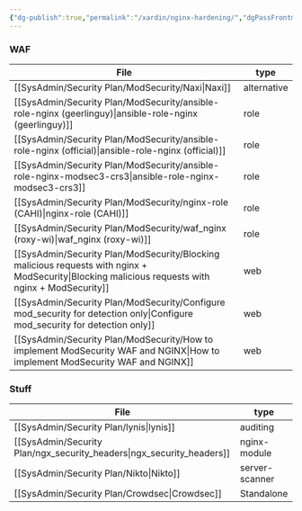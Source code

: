 ```yaml
---
{"dg-publish":true,"permalink":"/xardin/nginx-hardening/","dgPassFrontmatter":true}
---
```


### WAF
| File                                                                                                                                                 | type        |
| ---------------------------------------------------------------------------------------------------------------------------------------------------- | ----------- |
| [[SysAdmin/Security Plan/ModSecurity/Naxi\|Naxi]]                                                                                                 | alternative |
| [[SysAdmin/Security Plan/ModSecurity/ansible-role-nginx (geerlinguy)\|ansible-role-nginx (geerlinguy)]]                                           | role        |
| [[SysAdmin/Security Plan/ModSecurity/ansible-role-nginx (official)\|ansible-role-nginx (official)]]                                               | role        |
| [[SysAdmin/Security Plan/ModSecurity/ansible-role-nginx-modsec3-crs3\|ansible-role-nginx-modsec3-crs3]]                                           | role        |
| [[SysAdmin/Security Plan/ModSecurity/nginx-role (CAHI)\|nginx-role (CAHI)]]                                                                       | role        |
| [[SysAdmin/Security Plan/ModSecurity/waf_nginx (roxy-wi)\|waf_nginx (roxy-wi)]]                                                                   | role        |
| [[SysAdmin/Security Plan/ModSecurity/Blocking malicious requests with nginx + ModSecurity\|Blocking malicious requests with nginx + ModSecurity]] | web         |
| [[SysAdmin/Security Plan/ModSecurity/Configure mod_security for detection only\|Configure mod_security for detection only]]                       | web         |
| [[SysAdmin/Security Plan/ModSecurity/How to implement ModSecurity WAF and NGINX\|How to implement ModSecurity WAF and NGINX]]                     | web         |

### Stuff

| File                                                                     | type           |
| ------------------------------------------------------------------------ | -------------- |
| [[SysAdmin/Security Plan/lynis\|lynis]]                               | auditing       |
| [[SysAdmin/Security Plan/ngx_security_headers\|ngx_security_headers]] | nginx-module   |
| [[SysAdmin/Security Plan/Nikto\|Nikto]]                               | server-scanner |
| [[SysAdmin/Security Plan/Crowdsec\|Crowdsec]]                         | Standalone     |
